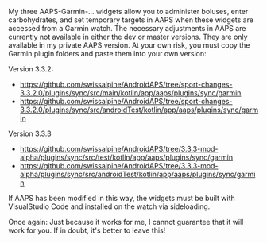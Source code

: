 My three AAPS-Garmin-... widgets allow you to administer boluses, enter carbohydrates, and set temporary targets in AAPS when these widgets are accessed from a Garmin watch.
The necessary adjustments in AAPS are currently not available in either the dev or master versions. They are only available in my private AAPS version.
At your own risk, you must copy the Garmin plugin folders and paste them into your own version:

Version 3.3.2:
- https://github.com/swissalpine/AndroidAPS/tree/sport-changes-3.3.2.0/plugins/sync/src/main/kotlin/app/aaps/plugins/sync/garmin
- https://github.com/swissalpine/AndroidAPS/tree/sport-changes-3.3.2.0/plugins/sync/src/androidTest/kotlin/app/aaps/plugins/sync/garmin

Version 3.3.3
- https://github.com/swissalpine/AndroidAPS/tree/3.3.3-mod-alpha/plugins/sync/src/test/kotlin/app/aaps/plugins/sync/garmin
- https://github.com/swissalpine/AndroidAPS/tree/3.3.3-mod-alpha/plugins/sync/src/androidTest/kotlin/app/aaps/plugins/sync/garmin

If AAPS has been modified in this way, the widgets must be built with VisualStudio Code and installed on the watch via sideloading.

Once again: Just because it works for me, I cannot guarantee that it will work for you. If in doubt, it's better to leave this!
